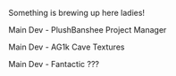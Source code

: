 Something is brewing up here ladies!

Main Dev - PlushBanshee
Project Manager

Main Dev - AG1k
Cave Textures

Main Dev - Fantactic
???
